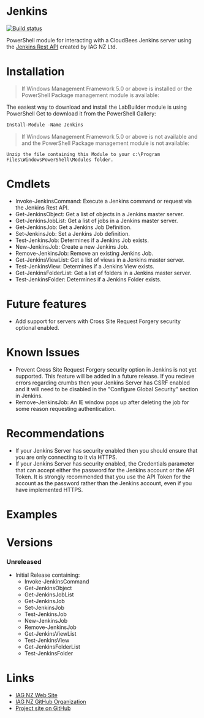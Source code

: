 # Jenkins
[![Build status](https://ci.appveyor.com/api/projects/status/tp0scpm2rk0vej86/branch/master?svg=true)](https://ci.appveyor.com/project/IAG-NZ/jenkins/branch/master)

PowerShell module for interacting with a CloudBees Jenkins server using the [Jenkins Rest API](https://wiki.jenkins-ci.org/display/JENKINS/Remote+access+API) created by IAG NZ Ltd.

# Installation
> If Windows Management Framework 5.0 or above is installed or the PowerShell Package management module is available:

The easiest way to download and install the LabBuilder module is using PowerShell Get to download it from the PowerShell Gallery:
```powershell
Install-Module -Name Jenkins
```

> If Windows Management Framework 5.0 or above is not available and and the PowerShell Package management module is not available:

```
Unzip the file containing this Module to your c:\Program Files\WindowsPowerShell\Modules folder.
```

# Cmdlets
 - Invoke-JenkinsCommand: Execute a Jenkins command or request via the Jenkins Rest API.
 - Get-JenkinsObject: Get a list of objects in a Jenkins master server.
 - Get-JenkinsJobList: Get a list of jobs in a Jenkins master server.
 - Get-JenkinsJob: Get a Jenkins Job Definition.
 - Set-JenkinsJob: Set a Jenkins Job definition.
 - Test-JenkinsJob: Determines if a Jenkins Job exists.
 - New-JenkinsJob: Create a new Jenkins Job.
 - Remove-JenkinsJob: Remove an existing Jenkins Job.
 - Get-JenkinsViewList: Get a list of views in a Jenkins master server.
 - Test-JenkinsView: Determines if a Jenkins View exists.
 - Get-JenkinsFolderList: Get a list of folders in a Jenkins master server.
 - Test-JenkinsFolder: Determines if a Jenkins Folder exists.

# Future features
 - Add support for servers with Cross Site Request Forgery security optional enabled.

# Known Issues
 - Prevent Cross Site Request Forgery security option in Jenkins is not yet supported.
This feature will be added in a future release.
If you recieve errors regarding crumbs then your Jenkins Server has CSRF enabled and it will need to be disabled in the "Configure Global Security" section in Jenkins.
 - Remove-JenkinsJob: An IE window pops up after deleting the job for some reason requesting authentication.

# Recommendations
 - If your Jenkins Server has security enabled then you should ensure that you are only connecting to it via HTTPS.
 - If your Jenkins Server has security enabled, the Credentials parameter that can accept either the password for the Jenkins account or the API Token.
It is strongly recommended that you use the API Token for the account as the password rather than the Jenkins account, even if you have implemented HTTPS.

# Examples

# Versions

### Unreleased
* Initial Release containing:
  - Invoke-JenkinsCommand
  - Get-JenkinsObject
  - Get-JenkinsJobList
  - Get-JenkinsJob
  - Set-JenkinsJob
  - Test-JenkinsJob
  - New-JenkinsJob
  - Remove-JenkinsJob
  - Get-JenkinsViewList
  - Test-JenkinsView
  - Get-JenkinsFolderList
  - Test-JenkinsFolder

# Links
* [IAG NZ Web Site](http://www.iag.co.nz)
* [IAG NZ GitHub Organization](https://github.com/IAG-NZ)
* [Project site on GitHub](https://github.com/IAG-NZ/Jenkins)
